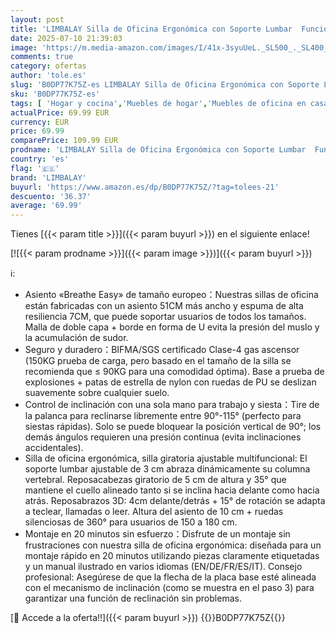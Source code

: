 ```yaml
---
layout: post
title: 'LIMBALAY Silla de Oficina Ergonómica con Soporte Lumbar  Función Basculante  Reposacabezas Ajustable  Reposabrazos y Altura Ajustables  Asiento de Malla Transpirable  Silla Giratoria para Ordenador'
date: 2025-07-10 21:39:03
image: 'https://m.media-amazon.com/images/I/41x-3syuUeL._SL500_._SL400_.jpg'
comments: true
category: ofertas
author: 'tole.es'
slug: 'B0DP77K75Z-es LIMBALAY Silla de Oficina Ergonómica con Soporte Lumbar...'
sku: 'B0DP77K75Z-es'
tags: [ 'Hogar y cocina','Muebles de hogar','Muebles de oficina en casa','Sillas de escritorio de oficina','Sillas y sofás de oficina','de','limbalay','oficina','silla','🇪🇸', ]
actualPrice: 69.99 EUR
currency: EUR
price: 69.99
comparePrice: 109.99 EUR
prodname: 'LIMBALAY Silla de Oficina Ergonómica con Soporte Lumbar  Función Basculante  Reposacabezas Ajustable  Reposabrazos y Altura Ajustables  Asiento de Malla Transpirable  Silla Giratoria para Ordenador'
country: 'es'
flag: '🇪🇸'
brand: 'LIMBALAY'
buyurl: 'https://www.amazon.es/dp/B0DP77K75Z/?tag=tolees-21'
descuento: '36.37'
average: '69.99'
---
```


Tienes [{{< param title >}}]({{< param buyurl >}}) en el siguiente enlace!

[![{{< param prodname >}}]({{< param image >}})]({{< param buyurl >}})

ℹ️:

- Asiento «Breathe Easy» de tamaño europeo：Nuestras sillas de oficina están fabricadas con un asiento 51CM más ancho y espuma de alta resiliencia 7CM, que puede soportar usuarios de todos los tamaños. Malla de doble capa + borde en forma de U evita la presión del muslo y la acumulación de sudor.
- Seguro y duradero：BIFMA/SGS certificado Clase-4 gas ascensor (150KG prueba de carga, pero basado en el tamaño de la silla se recomienda que ≤ 90KG para una comodidad óptima). Base a prueba de explosiones + patas de estrella de nylon con ruedas de PU se deslizan suavemente sobre cualquier suelo.
- Control de inclinación con una sola mano para trabajo y siesta：Tire de la palanca para reclinarse libremente entre 90°-115° (perfecto para siestas rápidas). Solo se puede bloquear la posición vertical de 90°; los demás ángulos requieren una presión continua (evita inclinaciones accidentales).
- Silla de oficina ergonómica, silla giratoria ajustable multifuncional: El soporte lumbar ajustable de 3 cm abraza dinámicamente su columna vertebral. Reposacabezas giratorio de 5 cm de altura y 35° que mantiene el cuello alineado tanto si se inclina hacia delante como hacia atrás. Reposabrazos 3D: 4cm delante/detrás + 15° de rotación se adapta a teclear, llamadas o leer. Altura del asiento de 10 cm + ruedas silenciosas de 360° para usuarios de 150 a 180 cm.
- Montaje en 20 minutos sin esfuerzo：Disfrute de un montaje sin frustraciones con nuestra silla de oficina ergonómica: diseñada para un montaje rápido en 20 minutos utilizando piezas claramente etiquetadas y un manual ilustrado en varios idiomas (EN/DE/FR/ES/IT). Consejo profesional: Asegúrese de que la flecha de la placa base esté alineada con el mecanismo de inclinación (como se muestra en el paso 3) para garantizar una función de reclinación sin problemas.

[🛒 Accede a la oferta!!]({{< param buyurl >}})
{{<world>}}B0DP77K75Z{{</world>}}
